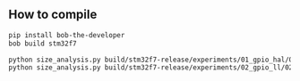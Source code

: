 

## How to compile

```bash
pip install bob-the-developer
bob build stm32f7
```

```bash
python size_analysis.py build/stm32f7-release/experiments/01_gpio_hal/01_gpio_hal.elf 
python size_analysis.py build/stm32f7-release/experiments/02_gpio_ll/02_gpio_ll.elf
```
